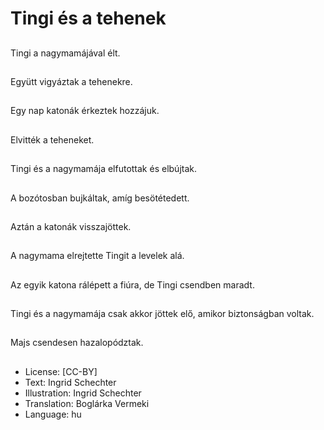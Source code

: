 # Tingi és a tehenek

##
Tingi a nagymamájával élt.

##
Együtt vigyáztak a tehenekre.

##
Egy nap katonák érkeztek hozzájuk.

##
Elvitték a teheneket.

##
Tingi és a nagymamája elfutottak és elbújtak.

##
A bozótosban bujkáltak, amíg besötétedett.

##
Aztán a katonák visszajöttek.

##
A nagymama elrejtette Tingit a levelek alá.

##
Az egyik katona rálépett a fiúra, de Tingi csendben maradt.

##
Tingi és a nagymamája csak akkor jöttek elő, amikor biztonságban voltak.

##
Majs csendesen hazalopództak.

##
* License: [CC-BY]
* Text: Ingrid Schechter
* Illustration: Ingrid Schechter
* Translation: Boglárka Vermeki
* Language: hu
